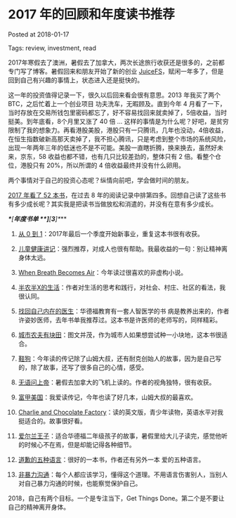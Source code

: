 # 2017 年的回顾和年度读书推荐

Posted at 2018-01-17

Tags: review, investment, read



2017年寒假去了澳洲，暑假去了加拿大，两次长途旅行收获还是很多的，之前都专门写了博客。暑假回来和朋友开始了新的创业 [JuiceFS][1]，赋闲一年多了，但是回到自己有兴趣的事情上，状态进入还是挺快的。



这一年的投资值得记录一下，很久以后回来看会很有意思。2013 年我买了两个 BTC，之后忙着上一个创业项目 功夫洗车，无暇顾及。直到今年 4 月看了一下，当时存放在交易所钱包里密码都忘了，好不容易找回来就卖掉了，5倍收益，当时挺美。到年底看，8个月里又涨了 40 倍 … 这样的事情是为什么呢？好吧，是贫穷限制了我的想象力。再看港股美股，港股只有一只腾讯，几年也没动，4倍收益，在恒生指数破新高那天卖掉了，我不担心腾讯，只是考虑到整个市场的系统风险，出现一年两年三年的低迷也不是不可能。美股一直瞎折腾，换来换去，虽然好未来，京东，58 收益也都不错，也有几只比较差劲的，整体只有 2 倍。看整个仓位，港股只有 20%，所以所谓的 4 倍收益最终并没有什么卵用。



两个事情对于自己的投资心态呢？纵情向前吧，学会做时间的朋友。



[2017 年看了 52 本书][2]，在过去 8 年的阅读记录中排第四多。回想自己读了这些书有多少成长呢？其实我是把读书当做放松和消遣的，并没有在意有多少成长。



***\*****[****年度书单** **]****[****3****]\****



1. [从 0 到 1][4]：2017年最后一个季度开始新事业，重复这本书很有收获。

2. [儿童健康讲记][5]：强烈推荐，对成人也很有帮助。我最收益的一句：别让精神离身体太远。

3. [When Breath Becomes Air][6]：今年读过很喜欢的非虚构小说。

4. [半农半X的生活][7]：作者对生活的思考和践行，对社会、村庄、社区的看法，我很认同。

5. [找回自己内在的医生][8]：华德福教育有一套人智医学的书 病是教养出来的，作者许姿妙医师，去年书单我推荐过。这本书是许医师的老师写的，同样精彩。

6. [城市农夫有块田][9]：图文并茂，作为城市人如果想尝试种一小块地，这本书很适合。

7. [鞋狗][10]：今年读的传记除了山姆大叔，还有耐克创始人的故事，因为是自己写的，除了故事，还写了很多自己的心情，感受。

8. [无语问上帝][11]：暑假去加拿大的飞机上读的。作者的视角独特，很有收获。

9. [富甲美国][12]：我爱读传记，今年也读了好几本，山姆大叔的最喜欢。

10. [Charlie and Chocolate Factory][13]：读的英文版，青少年读物，英语水平对我挺适合的。故事很好看。

11. [爱尔兰王子][14]：适合华德福二年级孩子的故事，暑假里给大儿子读完，感觉他听的时候心不在焉，但是却能记得各种细节。

12. [道歉的五种语言][15]：很好的一本书，作者还有另外一本 爱的五种语言。

13. [非暴力沟通][16]：每个人都应该学习，懂得这个道理。不用语言伤害别人，当别人对自己暴力沟通的时候，也能察觉保护自己。



2018，自己有两个目标。一个是专注当下，Get Things Done。第二个是不要让自己的精神离开身体。



[1]: https://juicefs.io
[2]: https://book.douban.com/people/suave/collect?sort=time&tags_sort=count&filter=all&tag=2017%E8%AF%BB%E8%BF%87&mode=grid
[3]: https://www.douban.com/doulist/46430168/
[4]: https://book.douban.com/subject/26236449/
[5]: https://book.douban.com/subject/26671406/
[6]: https://book.douban.com/subject/26699448/
[7]: https://book.douban.com/subject/25705641/
[8]: https://book.douban.com/subject/26997748/
[9]: https://book.douban.com/subject/10594588/
[10]: https://book.douban.com/subject/26860776/
[11]: https://book.douban.com/subject/3649304/
[12]: https://book.douban.com/subject/26411602/
[13]: https://book.douban.com/subject/1418517/
[14]: https://book.douban.com/subject/25866410/
[15]: https://book.douban.com/subject/2252638/
[16]: https://book.douban.com/subject/3533221/